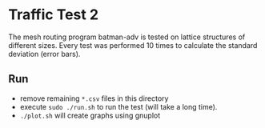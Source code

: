 # Traffic Test 2

The mesh routing program batman-adv is tested on lattice structures of different sizes.
Every test was performed 10 times to calculate the standard deviation (error bars).

## Run

* remove remaining `*.csv` files in this directory
* execute `sudo ./run.sh` to run the test (will take a long time).
* `./plot.sh` will create graphs using gnuplot
